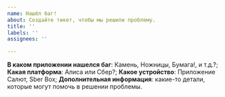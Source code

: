 ```yaml
---
name: Нашёл баг!
about: Создайте тикет, чтобы мы решили проблему.
title: ''
labels: ''
assignees: ''

---
```


**В каком приложении нашелся баг**: Камень, Ножницы, Бумага!, и т.д.?;
**Какая платформа**: Алиса или Сбер?;
**Какое устройство**: Приложение Салют, Sber Box;
**Дополнительная информация**: какие-то детали, которые могут помочь в решении проблемы.
